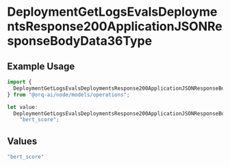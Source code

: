 # DeploymentGetLogsEvalsDeploymentsResponse200ApplicationJSONResponseBodyData36Type

## Example Usage

```typescript
import {
  DeploymentGetLogsEvalsDeploymentsResponse200ApplicationJSONResponseBodyData36Type,
} from "@orq-ai/node/models/operations";

let value:
  DeploymentGetLogsEvalsDeploymentsResponse200ApplicationJSONResponseBodyData36Type =
    "bert_score";
```

## Values

```typescript
"bert_score"
```